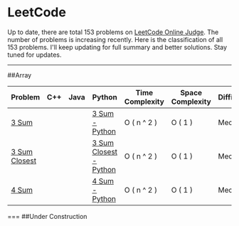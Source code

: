 LeetCode
======== 

Up to date, there are total 153 problems on [LeetCode Online Judge](https://oj.leetcode.com/).
The number of problems is increasing recently.
Here is the classification of all 153 problems.
I'll keep updating for full summary and better solutions. Stay tuned for updates.

--- 
##Array

Problem         |  C++            | Java            | Python         |  Time Complexity| Space Complexity| Difficulty     | Notes
--------------- | --------------- |---------------- |--------------- | --------------- | --------------- | -------------- | -----
[3 Sum]         |                 |                 | [3 Sum - Python]| O ( n ^ 2 )    | O ( 1 )         | Medium         |
[3 Sum Closest] |                 |                 | [3 Sum Closest - Python]| O ( n ^ 2 )| O ( 1 )     | Medium         |
[4 Sum]         |                 |                 |[4 Sum - Python]| O ( n ^ 2 )     | O ( 1 )         | Medium         |

[3 Sum]: https://oj.leetcode.com/problems/3sum/
[3 Sum - Python]:https://github.com/kamyu104/LeetCode/blob/master/Python/3Sum.py
[3 Sum Closest]: https://oj.leetcode.com/problems/3sum-closest/
[3 Sum Closest - Python]:https://github.com/kamyu104/LeetCode/blob/master/Python/3sum-closest.py
[4 Sum]: https://oj.leetcode.com/problems/4sum/
[4 Sum - Python]:https://github.com/kamyu104/LeetCode/blob/master/Python/4Sum.py
===
##Under Construction